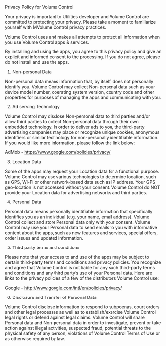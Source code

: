Privacy Policy for Volume Control



Your privacy is important to Utilities developer and Volume Control are committed to protecting your privacy. Please take a moment to familiarize yourself with MVolume Control privacy practices.



Volume Control uses and makes all attempts to protect all information when you use Volume Control apps & services.



By installing and using the apps, you agree to this privacy policy and give an explicit and informed consent to the processing. If you do not agree, please do not install and use the apps.



1. Non-personal Data

Non-personal data means information that, by itself, does not personally identify you. Volume Control may collect Non-personal data such as your device model number, operating system version, country code and other properties for purposes of managing the apps and communicating with you.



2. Ad serving Technology

Volume Control may disclose Non-personal data to third parties and/or allow third parties to collect Non-personal data through their own embedded technology. In order to deliver ads to you, the third-party advertising companies may place or recognize unique cookies, anonymous identifiers or similar technology for non-personally identifiable information. If you would like more information, please follow the link below:

AdMob - https://www.google.com/policies/privacy/



3. Location Data

Some of the apps may request your Location data for a functional purpose. Volume Control may use various technologies to determine location, such as GPS, Wi-Fi or other network-based data such as IP address. Your GPS geo-location is not accessed without your consent. Volume Control do NOT provide your Location data for advertising networks and third parties.



4. Personal Data

Personal data means personally identifiable information that specifically identifies you as an individual (e.g. your name, email address). Volume Control collect and store Personal data only with your consent. Volume Control may use your Personal data to send emails to you with informative content about the apps, such as new features and services, special offers, order issues and updated information.



5. Third party terms and conditions

Please note that your access to and use of the apps may be subject to certain third-party terms and conditions and privacy policies. You recognize and agree that Volume Control is not liable for any such third-party terms and conditions and any third party’s use of your Personal data. Here are links to the privacy policies of a few of the distributors Volume Control use:

Google - http://www.google.com/intl/en/policies/privacy/



6. Disclosure and Transfer of Personal Data

Volume Control disclose information to respond to subpoenas, court orders and other legal processes as well as to establish/exercise Volume Control legal rights or defend against legal claims. Volume Control will share Personal data and Non-personal data in order to investigate, prevent or take action against illegal activities, suspected fraud, potential threats to the physical safety of any person, violations of Volume Control Terms of Use or as otherwise required by law.
